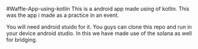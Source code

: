 #Waffle-App-using-kotlin
This is a android app made using of kotlin. This was the app i made as a practice in an event. 

You will need android stuido for it.
You guys can clone this repo and run in your device android studio.
In this we have made use of the solana as well for bridging.
